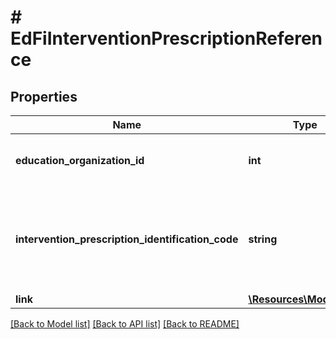 # # EdFiInterventionPrescriptionReference

## Properties

Name | Type | Description | Notes
------------ | ------------- | ------------- | -------------
**education_organization_id** | **int** | The identifier assigned to an education organization. |
**intervention_prescription_identification_code** | **string** | A unique number or alphanumeric code assigned to an intervention prescription. |
**link** | [**\Resources\Model\Link**](Link.md) |  | [optional]

[[Back to Model list]](../../README.md#models) [[Back to API list]](../../README.md#endpoints) [[Back to README]](../../README.md)

